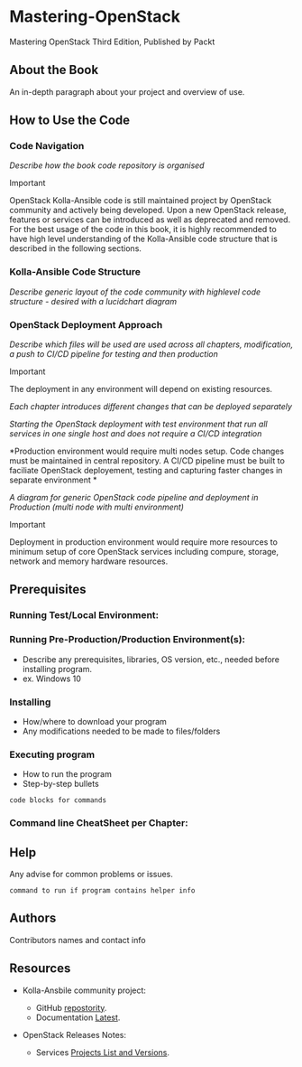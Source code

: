 # Mastering-OpenStack
Mastering OpenStack Third Edition, Published by Packt

## About the Book

An in-depth paragraph about your project and overview of use.


## How to Use the Code

### Code Navigation

*Describe how the book code repository is organised*

> [!IMPORTANT]
> OpenStack Kolla-Ansible  code is still maintained project by OpenStack community and actively being developed. Upon a new OpenStack release, features or services can be introduced as well as deprecated and removed. For the best usage of the code in this book, it is highly recommended to have high level understanding of the Kolla-Ansible code structure that is described in the following sections.  


### Kolla-Ansible Code Structure 

*Describe generic layout of the code community with highlevel code structure - desired with a lucidchart diagram*

### OpenStack Deployment Approach 

*Describe which files will be used are used across all chapters, modification, a push to CI/CD pipeline for testing and then production*

> [!IMPORTANT]
> The deployment in any environment will depend on existing resources.

*Each chapter introduces different changes that can be deployed separately*

*Starting the OpenStack deployment with test environment that  run all services in one single host and does not require a CI/CD integration*

*Production environment would require multi nodes setup. Code changes must be maintained in central repository. A CI/CD pipeline must be built to faciliate OpenStack deployement, testing and capturing faster changes in separate environment *

*A diagram for generic OpenStack code pipeline and deployment in Production (multi node with multi environment)*

> [!IMPORTANT]
> Deployment in production environment would require more resources to minimum setup of core OpenStack services including compure, storage, network and memory hardware resources.

## Prerequisites

### Running Test/Local Environment:


### Running Pre-Production/Production Environment(s):

* Describe any prerequisites, libraries, OS version, etc., needed before installing program.
* ex. Windows 10

### Installing

* How/where to download your program
* Any modifications needed to be made to files/folders

### Executing program

* How to run the program
* Step-by-step bullets
```
code blocks for commands
```
### Command line CheatSheet per Chapter:

## Help

Any advise for common problems or issues.
```
command to run if program contains helper info
```

## Authors

Contributors names and contact info



## Resources

* Kolla-Ansbile community project: 
    * GitHub [repostority](https://github.com/openstack/kolla-ansible).
    * Documentation [Latest](https://docs.openstack.org/kolla-ansible/latest/).

* OpenStack Releases Notes:
    * Services [Projects List and Versions](https://releases.openstack.org/dalmatian/index.html).